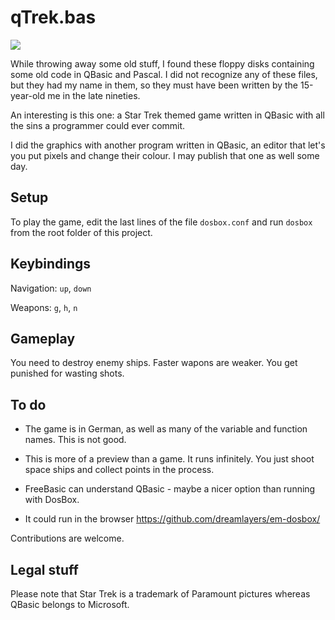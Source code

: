 # qTrek.bas

<img src="https://github.com/strathausen/qtrek.bas/blob/master/capture/qtrek-demo.gif" />

While throwing away some old stuff,
I found these floppy disks
containing some old code in QBasic and Pascal.
I did not recognize any of these files,
but they had my name in them,
so they must have been written
by the 15-year-old me
in the late nineties.

An interesting is this one:
a Star Trek themed game written in QBasic
with all the sins a programmer could ever commit.

I did the graphics with another program written in
QBasic, an editor that let's you put pixels and
change their colour.
I may publish that one as well some day.

## Setup

To play the game,
edit the last lines of the file `dosbox.conf`
and run `dosbox` from the root folder of this project.

## Keybindings

Navigation: `up`, `down`

Weapons: `g`, `h`, `n`

## Gameplay

You need to destroy enemy ships.
Faster wapons are weaker.
You get punished for wasting shots.

## To do

- The game is in German,
as well as many of the variable and function names.
This is not good.

- This is more of a preview than a game.  It runs infinitely.
You just shoot space ships and collect points in the process.

- FreeBasic can understand QBasic - maybe a nicer option than running with DosBox.

- It could run in the browser https://github.com/dreamlayers/em-dosbox/

Contributions are welcome.

## Legal stuff

Please note that Star Trek is a trademark of Paramount pictures
whereas QBasic belongs to Microsoft.
